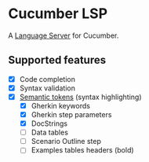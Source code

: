 # Cucumber LSP

A [Language Server](https://langserver.org/) for Cucumber.

## Supported features

- [x] Code completion
- [x] Syntax validation
- [x] [Semantic tokens](https://microsoft.github.io/language-server-protocol/specifications/specification-3-17/#textDocument_semanticTokens) (syntax highlighting)
  - [x] Gherkin keywords
  - [x] Gherkin step parameters
  - [x] DocStrings
  - [ ] Data tables
  - [ ] Scenario Outline step <placeholders>
  - [ ] Examples tables headers (bold)
